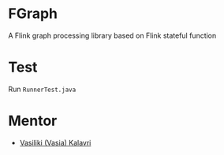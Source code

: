 # FGraph
A Flink graph processing library based on Flink stateful function

# Test
Run `RunnerTest.java`

# Mentor
- [Vasiliki (Vasia) Kalavri](https://cs-people.bu.edu/vkalavri)